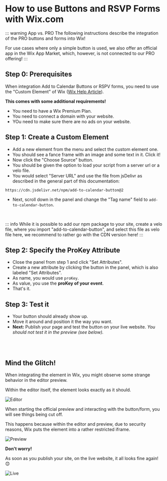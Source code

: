 
# How to use Buttons and RSVP Forms with Wix.com

::: warning App vs. PRO
The following instructions describe the integration of the PRO buttons and forms into Wix!

For use cases where only a simple button is used, we also offer an official app in the Wix App Market, which, however, is not connected to our PRO offering!
:::


## Step 0: Prerequisites

When integration Add to Calendar Buttons or RSPV forms, you need to use the "Custom Element" of Wix ([Wix Help Article](https://support.wix.com/en/article/wix-editor-adding-a-custom-element-to-your-site)).

**This comes with some additional requirements!**

* You need to have a Wix Premium Plan.
* You need to connect a domain with your website.
* YOu need to make sure there are no ads on your website.

## Step 1: Create a Custom Element

* Add a new element from the menu and select the custom element one.
* You should see a fance frame with an image and some text in it. Click it!
* Now click the "Choose Source" button.
* You should be given the option to load your script from a server url or a velo file.
* You would select "Server URL" and use the file from jsDelivr as described in the general part of this documentation:
```
https://cdn.jsdelivr.net/npm/add-to-calendar-button@2
```
* Next, scroll down in the panel and change the "Tag name" field to `add-to-calendar-button`.

<br />

::: info
While it is possible to add our npm package to your site, create a velo file, where you import "add-to-calendar-button", and select this file as velo file here, we recommend to rather go with the CDN version here!
:::

## Step 2: Specify the ProKey Attribute

* Close the panel from step 1 and click "Set Attributes".
* Create a new attribute by clicking the button in the panel, which is also labeled "Set Attributes".
* As name, you would use `proKey`.
* As value, you use the **proKey of your event**.
* That's it.

## Step 3: Test it

* Your button should already show up.
* Move it around and position it the way you want.
* **Next:** Publish your page and test the button on your live website. _You should not test it in the preview (see below)._

<br /><br />

## Mind the Glitch!

When integrating the element in Wix, you might observe some strange behavior in the editor preview.

Within the editor itself, the element looks exactly as it should.

![Editor](/screenshots/wix-editor.png)

When starting the official preview and interacting with the button/form, you will see things being cut off.

This happens because within the editor and preview, due to security reasons, Wix puts the element into a rather restricted iframe.

![Preview](/screenshots/wix-preview.png)

**Don't worry!**

As soon as you publish your site, on the live website, it all looks fine again! 😊

![Live](/screenshots/wix-public.png)
